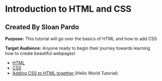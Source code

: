 # Introduction to HTML and CSS

## Created By Sloan Pardo 
**Purpose:** This tutorial will go over the basics of HTML and how to add CSS

**Target Audience:** Anyone ready to begin their journey towards learning how to create beautiful webpages!

+ [HTML](HTML.md)
+ [CSS](CSS.md)
+ [Adding CSS to HTML together ](HTMLandCSS.md)(Hello World Tutorial)

